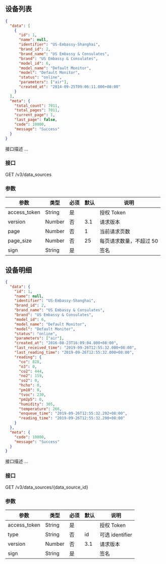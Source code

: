 ## 设备列表

```json
{
  "data": [
    {
      "id": 1,
      "name": null,
      "identifier": "US-Embassy-Shanghai",
      "brand_id": 2,
      "brand_name": "US Embassy & Consulates",
      "brand": "US Embassy & Consulates",
      "model_id": 6,
      "model_name": "Default Monitor",
      "model": "Default Monitor",
      "status": "online",
      "parameters": ["air"],
      "created_at": "2014-09-25T09:06:11.000+08:00"
    }
  ],
  "meta": {
    "total_count": 7011,
    "total_pages": 7011,
    "current_page": 1,
    "last_page": false,
    "code": 10000,
    "message": "Success"
  }
}
```

接口描述 ...

### 接口

GET /v3/data_sources

### 参数

| 参数         | 类型   | 必须 | 默认 | 说明                    |
| ------------ | ------ | ---- | ---- | ----------------------- |
| access_token | String | 是   |      | 授权 Token              |
| version      | Number | 否   | 3.1  | 请求版本                |
| page         | Number | 否   | 1    | 当前请求页数            |
| page_size    | Number | 否   | 25   | 每页请求数量，不超过 50 |
| sign         | String | 是   |      | 签名                    |

## 设备明细

```json
{
  "data": {
    "id": 1,
    "name": null,
    "identifier": "US-Embassy-Shanghai",
    "brand_id": 2,
    "brand_name": "US Embassy & Consulates",
    "brand": "US Embassy & Consulates",
    "model_id": 6,
    "model_name": "Default Monitor",
    "model": "Default Monitor",
    "status": "online",
    "parameters": ["air"],
    "created_at": "2016-08-23T16:09:04.000+08:00",
    "last_received_time": "2019-09-26T12:55:32.000+08:00",
    "last_reading_time": "2019-09-26T12:55:32.000+08:00",
    "reading": {
      "co": 828,
      "o3": 0,
      "co2": 444,
      "no2": 159,
      "so2": 0,
      "hcho": 0,
      "pm10": 0,
      "tvoc": 230,
      "pm2p5": 0,
      "humidity": 305,
      "temperature": 266,
      "enqueue_time": "2019-09-26T12:55:32.292+08:00",
      "reading_time": "2019-09-26T12:55:32.290+08:00"
    }
  },
  "meta": {
    "code": 10000,
    "message": "Success"
  }
}
```

接口描述 ...

### 接口

GET /v3/data_sources/{data_source_id}

### 参数

| 参数         | 类型   | 必须 | 默认 | 说明       |
| ------------ | ------ | ---- | ---- | ---------- |
| access_token | String | 是   |      | 授权 Token |
| type        |  String| 否 | id| 可选 identifier|
| version      | Number | 否   | 3.1  | 请求版本   |
| sign         | String | 是   |      | 签名       |

